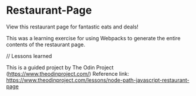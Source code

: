 # Restaurant-Page

View this restaurant page for fantastic eats and deals!

This was a learning exercise for using Webpacks to generate the entire contents of the restaurant page.

// Lessons learned

This is a guided project by The Odin Project (https://www.theodinproject.com/)
Reference link: https://www.theodinproject.com/lessons/node-path-javascript-restaurant-page